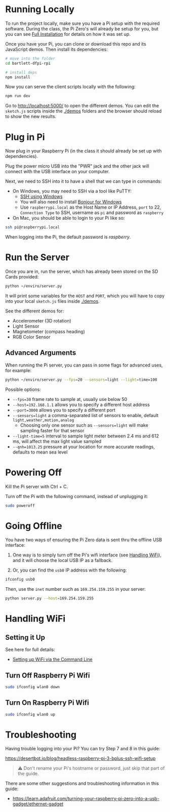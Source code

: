# Running Locally

To run the project locally, make sure you have a Pi setup with the required software. During the class, the Pi Zero's will already be setup for you, but you can see [Full Installation](./full-installation.md) for details on how it was set up.

Once you have your Pi, you can clone or download this repo and its JavaScript demos. Then install its dependencies:

```sh
# move into the folder
cd bartlett-dfpi-rpi

# install deps
npm install
```

Now you can serve the client scripts locally with the following:

```sh
npm run dev
```

Go to [http://localhost:5000/](http://localhost:5000/) to open the different demos. You can edit the `sketch.js` scripts inside the [./demos](./demos) folders and the browser should reload to show the new results.

# Plug in Pi

Now plug in your Raspberry Pi (in the class it should already be set up with dependencies).

Plug the power micro USB into the "PWR" jack and the other jack will connect with the USB interface on your computer.

Next, we need to SSH into it to have a shell that we can type in commands:

- On Windows, you may need to SSH via a tool like PuTTY:
  - [SSH using Windows](https://www.raspberrypi.org/documentation/remote-access/ssh/windows.md)
  - You will also need to install [Bonjour for Windows](https://support.apple.com/kb/DL999?locale=en_US)
  - Use `raspberrypi.local` as the Host Name or IP Address, `port` to 22, `Connection Type` to SSH, username as `pi` and password as `raspberry`
- On Mac, you should be able to login to your Pi like so:
```sh
ssh pi@raspberrypi.local
```

When logging into the Pi, the default password is *raspberry*.

# Run the Server

Once you are in, run the server, which has already been stored on the SD Cards provided:

```sh
python ~/enviro/server.py
```

It will print some variables for the `HOST` and `PORT`, which you will have to copy into your local `sketch.js` files inside [./demos](./demos).

See the different demos for:

- Accelerometer (3D rotation)
- Light Sensor
- Magnetometer (compass heading)
- RGB Color Sensor

## Advanced Arguments

When running the Pi server, you can pass in some flags for advanced uses, for example:

```sh
python ~/enviro/server.py --fps=20 --sensors=light --light=time=100
```

Possible options:

- `--fps=30` frame rate to sample at, usually use below 50
- `--host=192.168.1.1` allows you to specify a different host address
- `--port=3000` allows you to specify a different port
- `--sensors=light` a comma-separated list of sensors to enable, default `light,weather,motion,analog`
  - Choosing only one sensor such as `--sensors=light` will make sampling faster for that sensor
- `--light-time=5` interval to sample light meter between 2.4 ms and 612 ms, will affect the max light value sampled
- `--qnh=1013.25` pressure at your location for more accurate readings, defaults to mean sea level

# Powering Off

Kill the Pi server with Ctrl + C.

Turn off the Pi with the following command, instead of unplugging it:

```sh
sudo poweroff
```

# Going Offline

You have two ways of ensuring the Pi Zero data is sent thru the offline USB interface:

1. One way is to simply turn off the Pi's wifi interface (see [Handling WiFi](#handling-wifi)), and it will choose the local USB IP as a fallback.

2. Or, you can find the `usb0` IP address with the following:

```sh
ifconfig usb0
```

Then, use the `inet` number such as `169.254.159.255` in your server:

```sh
python server.py --host=169.254.159.255
```

# Handling WiFi

## Setting it Up

See here for full details:

- [Setting up WiFi via the Command Line](https://www.raspberrypi.org/documentation/configuration/wireless/wireless-cli.md)

## Turn Off Raspberry Pi Wifi

```sh
sudo ifconfig wlan0 down
```

## Turn On Raspberry Pi Wifi

```sh
sudo ifconfig wlan0 up
```

# Troubleshooting

Having trouble logging into your Pi? You can try Step 7 and 8 in this guide:

https://desertbot.io/blog/headless-raspberry-pi-3-bplus-ssh-wifi-setup

> :warning: Don't rename your Pi's hostname or password, just skip that part of the guide.

There are some other suggestions and troubleshooting information in this guide:

- https://learn.adafruit.com/turning-your-raspberry-pi-zero-into-a-usb-gadget/ethernet-gadget